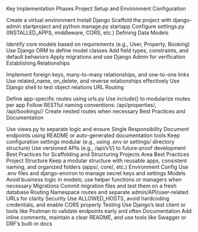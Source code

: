 Key Implementation Phases
Project Setup and Environment Configuration

Create a virtual environment
Install Django
Scaffold the project with django-admin startproject and python manage.py startapp
Configure settings.py (INSTALLED_APPS, middleware, CORS, etc.)
Defining Data Models

Identify core models based on requirements (e.g., User, Property, Booking)
Use Django ORM to define model classes
Add field types, constraints, and default behaviors
Apply migrations and use Django Admin for verification
Establishing Relationships

Implement foreign keys, many-to-many relationships, and one-to-one links
Use related_name, on_delete, and reverse relationships effectively
Use Django shell to test object relations
URL Routing

Define app-specific routes using urls.py
Use include() to modularize routes per app
Follow RESTful naming conventions: /api/properties/, /api/bookings/<id>/
Create nested routes when necessary
Best Practices and Documentation

Use views.py to separate logic and ensure Single Responsibility
Document endpoints using README or auto-generated documentation tools
Keep configuration settings modular (e.g., using .env or settings/ directory structure)
Use versioned APIs (e.g., /api/v1/) to future-proof development
Best Practices for Scaffolding and Structuring Projects
Area	Best Practices
Project Structure	Keep a modular structure with reusable apps, consistent naming, and organized folders (apps/, core/, etc.)
Environment Config	Use .env files and django-environ to manage secret keys and settings
Models	Avoid business logic in models; use helper functions or managers when necessary
Migrations	Commit migration files and test them on a fresh database
Routing	Namespace routes and separate admin/API/user-related URLs for clarity
Security	Use ALLOWED_HOSTS, avoid hardcoding credentials, and enable CORS properly
Testing	Use Django’s test client or tools like Postman to validate endpoints early and often
Documentation	Add inline comments, maintain a clear README, and use tools like Swagger or DRF’s built-in docs